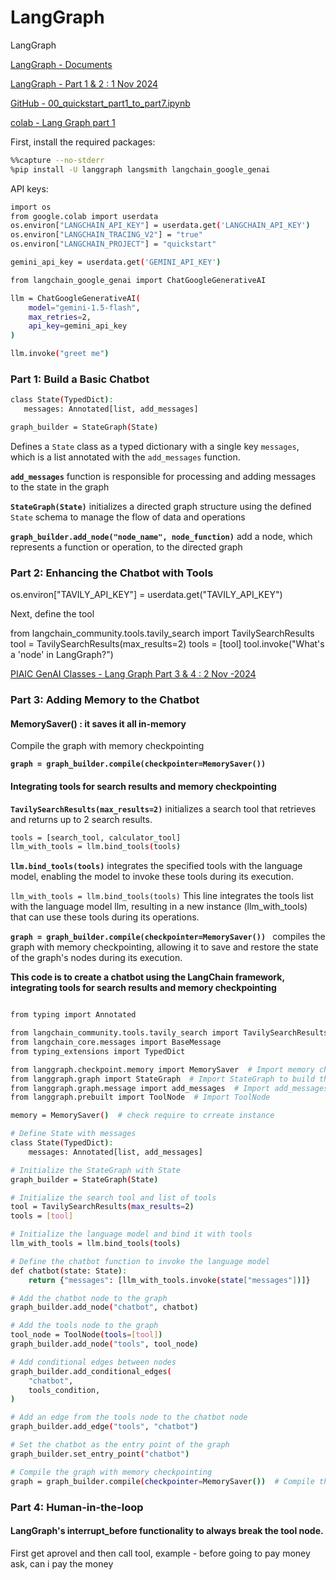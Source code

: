 # LangGraph
LangGraph

[LangGraph - Documents](https://langchain-ai.github.io/langgraph/tutorials/introduction/)

[LangGraph - Part 1 & 2 : 1 Nov 2024](https://www.youtube.com/watch?v=eZ2yFnGi9hE&t=800s)

[GitHub - 00_quickstart_part1_to_part7.ipynb](https://github.com/panaversity/learn-applied-generative-ai-fundamentals/blob/main/03_langchain_ecosystem/langgraph/chatbot/docs/00_quickstart_part1_to_part7.ipynb)

[colab - Lang Graph part 1 ](https://github.com/raheelam98/LangGraph/blob/main/03_langchain_ecosystem/langgraph/chatbot/docs/00_quickstart_part1_to_part7.ipynb)

First, install the required packages:
```bash
%%capture --no-stderr
%pip install -U langgraph langsmith langchain_google_genai
```

API keys:
```bash
import os
from google.colab import userdata
os.environ["LANGCHAIN_API_KEY"] = userdata.get('LANGCHAIN_API_KEY')
os.environ["LANGCHAIN_TRACING_V2"] = "true"
os.environ["LANGCHAIN_PROJECT"] = "quickstart"

gemini_api_key = userdata.get('GEMINI_API_KEY')
```

```bash
from langchain_google_genai import ChatGoogleGenerativeAI

llm = ChatGoogleGenerativeAI(
    model="gemini-1.5-flash",
    max_retries=2,
    api_key=gemini_api_key
)

llm.invoke("greet me")
```
### Part 1: Build a Basic Chatbot

 ```bash
 class State(TypedDict):
    messages: Annotated[list, add_messages]

graph_builder = StateGraph(State)
 ```

Defines a `State` class as a typed dictionary with a single key `messages`, which is a list annotated with the `add_messages` function.

**`add_messages`** function is responsible for processing and adding messages to the state in the graph

 **`StateGraph(State)`** initializes a directed graph structure using the defined `State` schema to manage the flow of data and operations

 **`graph_builder.add_node("node_name", node_function)`** add a node, which represents a function or operation, to the directed graph

### Part 2: Enhancing the Chatbot with Tools


os.environ["TAVILY_API_KEY"] = userdata.get("TAVILY_API_KEY")

Next, define the tool

from langchain_community.tools.tavily_search import TavilySearchResults
tool = TavilySearchResults(max_results=2)
tools = [tool]
tool.invoke("What's a 'node' in LangGraph?")


[ PIAIC GenAI Classes - Lang Graph Part 3 & 4 : 2 Nov -2024](https://www.youtube.com/watch?v=UhfcycocwkU&t=138s)

### Part 3: Adding Memory to the Chatbot

#### MemorySaver() : it saves it all in-memory
Compile the graph with memory checkpointing

**`graph = graph_builder.compile(checkpointer=MemorySaver())`**

#### Integrating tools for search results and memory checkpointing

 **`TavilySearchResults(max_results=2)`** initializes a search tool that retrieves and returns up to 2 search results.

```bash
tools = [search_tool, calculator_tool]
llm_with_tools = llm.bind_tools(tools)
```
 **`llm.bind_tools(tools)`** integrates the specified tools with the language model, enabling the model to invoke these tools during its execution.

 `llm_with_tools = llm.bind_tools(tools)`
 This line integrates the tools list with the language model llm, resulting in a new instance (llm_with_tools) that can use these tools during its operations.

**`graph = graph_builder.compile(checkpointer=MemorySaver()) `** compiles the graph with memory checkpointing, allowing it to save and restore the state of the graph's nodes during its execution.

**This code is to create a chatbot using the LangChain framework, integrating tools for search results and memory checkpointing**

```bash

from typing import Annotated

from langchain_community.tools.tavily_search import TavilySearchResults
from langchain_core.messages import BaseMessage
from typing_extensions import TypedDict

from langgraph.checkpoint.memory import MemorySaver  # Import memory checkpointing
from langgraph.graph import StateGraph  # Import StateGraph to build the graph
from langgraph.graph.message import add_messages  # Import add_messages function
from langgraph.prebuilt import ToolNode  # Import ToolNode

memory = MemorySaver()  # check require to crreate instance

# Define State with messages
class State(TypedDict):
    messages: Annotated[list, add_messages]

# Initialize the StateGraph with State
graph_builder = StateGraph(State)

# Initialize the search tool and list of tools
tool = TavilySearchResults(max_results=2)
tools = [tool]

# Initialize the language model and bind it with tools
llm_with_tools = llm.bind_tools(tools)

# Define the chatbot function to invoke the language model
def chatbot(state: State):
    return {"messages": [llm_with_tools.invoke(state["messages"])]}

# Add the chatbot node to the graph
graph_builder.add_node("chatbot", chatbot)

# Add the tools node to the graph
tool_node = ToolNode(tools=[tool])
graph_builder.add_node("tools", tool_node)

# Add conditional edges between nodes
graph_builder.add_conditional_edges(
    "chatbot",
    tools_condition,
)

# Add an edge from the tools node to the chatbot node
graph_builder.add_edge("tools", "chatbot")

# Set the chatbot as the entry point of the graph
graph_builder.set_entry_point("chatbot")

# Compile the graph with memory checkpointing
graph = graph_builder.compile(checkpointer=MemorySaver())  # Compile the graph with memory checkpointing
```

### Part 4: Human-in-the-loop
#### LangGraph's interrupt_before functionality to always break the tool node.
First get aprovel and then call tool, example - before going to pay money ask, can i pay the money

